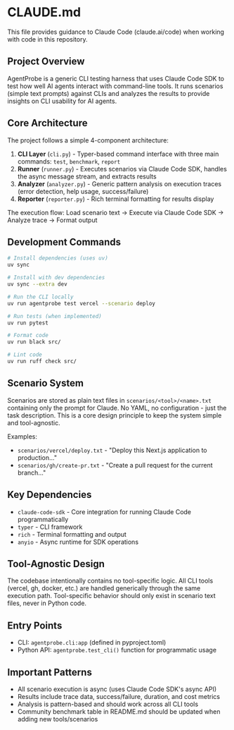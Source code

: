 # CLAUDE.md

This file provides guidance to Claude Code (claude.ai/code) when working with code in this repository.

## Project Overview

AgentProbe is a generic CLI testing harness that uses Claude Code SDK to test how well AI agents interact with command-line tools. It runs scenarios (simple text prompts) against CLIs and analyzes the results to provide insights on CLI usability for AI agents.

## Core Architecture

The project follows a simple 4-component architecture:

1. **CLI Layer** (`cli.py`) - Typer-based command interface with three main commands: `test`, `benchmark`, `report`
2. **Runner** (`runner.py`) - Executes scenarios via Claude Code SDK, handles the async message stream, and extracts results
3. **Analyzer** (`analyzer.py`) - Generic pattern analysis on execution traces (error detection, help usage, success/failure)
4. **Reporter** (`reporter.py`) - Rich terminal formatting for results display

The execution flow: Load scenario text → Execute via Claude Code SDK → Analyze trace → Format output

## Development Commands

```bash
# Install dependencies (uses uv)
uv sync

# Install with dev dependencies
uv sync --extra dev

# Run the CLI locally
uv run agentprobe test vercel --scenario deploy

# Run tests (when implemented)
uv run pytest

# Format code
uv run black src/

# Lint code
uv run ruff check src/
```

## Scenario System

Scenarios are stored as plain text files in `scenarios/<tool>/<name>.txt` containing only the prompt for Claude. No YAML, no configuration - just the task description. This is a core design principle to keep the system simple and tool-agnostic.

Examples:
- `scenarios/vercel/deploy.txt` - "Deploy this Next.js application to production..."
- `scenarios/gh/create-pr.txt` - "Create a pull request for the current branch..."

## Key Dependencies

- `claude-code-sdk` - Core integration for running Claude Code programmatically
- `typer` - CLI framework
- `rich` - Terminal formatting and output
- `anyio` - Async runtime for SDK operations

## Tool-Agnostic Design

The codebase intentionally contains no tool-specific logic. All CLI tools (vercel, gh, docker, etc.) are handled generically through the same execution path. Tool-specific behavior should only exist in scenario text files, never in Python code.

## Entry Points

- CLI: `agentprobe.cli:app` (defined in pyproject.toml)
- Python API: `agentprobe.test_cli()` function for programmatic usage

## Important Patterns

- All scenario execution is async (uses Claude Code SDK's async API)
- Results include trace data, success/failure, duration, and cost metrics
- Analysis is pattern-based and should work across all CLI tools
- Community benchmark table in README.md should be updated when adding new tools/scenarios